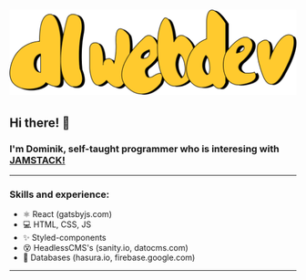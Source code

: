 # ![dlwebdev](logo.png)

## Hi there! 👋
### I'm Dominik, self-taught programmer who is interesing with [JAMSTACK!](https://jamstack.org/)

---

### Skills and experience:
- ⚛️ React (gatsbyjs.com)
- 💻 HTML, CSS, JS
- ✨ Styled-components
- 😵 HeadlessCMS's (sanity.io, datocms.com)
- 💾 Databases (hasura.io, firebase.google.com)

---

